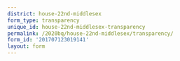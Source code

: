 ```yaml
---
district: house-22nd-middlesex
form_type: transparency
unique_id: house-22nd-middlesex-transparency
permalink: /2020bq/house-22nd-middlesex/transparency/
form_id: '201707123019141'
layout: form
---
```

